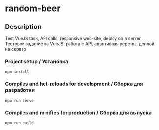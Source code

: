 # random-beer

## Description
Test VueJS task, API calls, responsive web-site, deploy on a server
Тестовое задание на VueJS, работа с API, адаптивная верстка, деплой на сервер

### Project setup / Установка
```
npm install
```

### Compiles and hot-reloads for development / Сборка для разработки
```
npm run serve
```

### Compiles and minifies for production / Сборка для выпуска
```
npm run build
```
